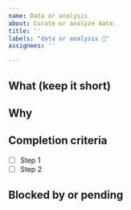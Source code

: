 ```yaml
---
name: Data or analysis
about: Curate or analyze data.
title: ''
labels: "data or analysis 🧠"
assignees: ''

---
```


## What (keep it short)


## Why


## Completion criteria
- [ ] Step 1
- [ ] Step 2

## Blocked by or pending

